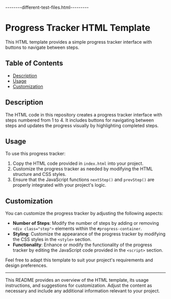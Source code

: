--------different-test-files.html---------

# Progress Tracker HTML Template

This HTML template provides a simple progress tracker interface with buttons to navigate between steps.

## Table of Contents

- [Description](#description)
- [Usage](#usage)
- [Customization](#customization)

## Description

The HTML code in this repository creates a progress tracker interface with steps numbered from 1 to 4. It includes buttons for navigating between steps and updates the progress visually by highlighting completed steps.

## Usage

To use this progress tracker:

1. Copy the HTML code provided in `index.html` into your project.
2. Customize the progress tracker as needed by modifying the HTML structure and CSS styles.
3. Ensure that the JavaScript functions `nextStep()` and `prevStep()` are properly integrated with your project's logic.

## Customization

You can customize the progress tracker by adjusting the following aspects:

- **Number of Steps**: Modify the number of steps by adding or removing `<div class="step">` elements within the `#progress-container`.
- **Styling**: Customize the appearance of the progress tracker by modifying the CSS styles in the `<style>` section.
- **Functionality**: Enhance or modify the functionality of the progress tracker by editing the JavaScript code provided in the `<script>` section.

Feel free to adapt this template to suit your project's requirements and design preferences.

---

This README provides an overview of the HTML template, its usage instructions, and suggestions for customization. Adjust the content as necessary and include any additional information relevant to your project.
